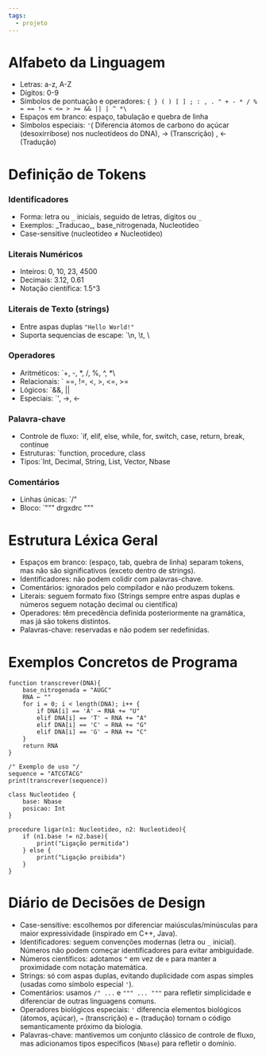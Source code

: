 ```yaml
---
tags:
  - projeto
---
```

# Alfabeto da Linguagem
- Letras: a-z, A-Z
- Dígitos: 0-9
- Símbolos de pontuação e operadores: `{ } ( ) [ ] ; : , . " + - * / % = == != < <= > >= && || | ^ *\`
- Espaços em branco: espaço, tabulação e quebra de linha
- Símbolos especiais:  `'`( Diferencia átomos de carbono do açúcar (desoxirribose) nos nucleotídeos do DNA), → (Transcrição) , ← (Tradução)
# Definição de Tokens
### Identificadores
- Forma: letra ou `_` iniciais, seguido de letras, dígitos ou `_` 
- Exemplos: \_Traducao_, base_nitrogenada, Nucleotideo
- Case-sensitive (nucleotideo $\not=$ Nucleotideo)
### Literais Numéricos
- Inteiros: 0, 10, 23, 4500
- Decimais: 3.12, 0.61
- Notação científica: 1.5\^3
### Literais de Texto (strings)
- Entre aspas duplas `"Hello World!"` 
- Suporta  sequencias de escape: `\n, \t, \
### Operadores
- Aritméticos: `+, -, *, /, %, ^, *\
- Relacionais: ` ==, !=, <, >, <=, >=
- Lógicos: `&&, ||
- Especiais: `', →, ←
### Palavra-chave
- Controle de fluxo: `if, elif, else, while, for, switch, case, return, break, continue
- Estruturas: `function, procedure, class
- Tipos:`Int, Decimal, String, List, Vector, Nbase
### Comentários
- Linhas únicas: `/"
- Bloco: `""" drgxdrc """
# Estrutura Léxica Geral
- Espaços em branco: (espaço, tab, quebra de linha) separam tokens, mas não são significativos (exceto dentro de strings).
- Identificadores: não podem colidir com palavras-chave.
- Comentários: ignorados pelo compilador e não produzem tokens.
- Literais: seguem formato fixo (Strings sempre entre aspas duplas e números seguem notação decimal ou científica)
- Operadores: têm precedência definida posteriormente na gramática, mas já são tokens distintos.
- Palavras-chave: reservadas e não podem ser redefinidas.

# Exemplos Concretos de Programa
```
function transcrever(DNA){
    base_nitrogenada = "AUGC"
    RNA ← ""
    for i = 0; i < length(DNA); i++ {
        if DNA[i] == 'A' → RNA += "U"
        elif DNA[i] == 'T' → RNA += "A"
        elif DNA[i] == 'C' → RNA += "G"
        elif DNA[i] == 'G' → RNA += "C"
    }
    return RNA
}

/" Exemplo de uso "/
sequence = "ATCGTACG"
print(transcrever(sequence))

```

```
class Nucleotideo {
    base: Nbase
    posicao: Int
}

procedure ligar(n1: Nucleotideo, n2: Nucleotideo){
    if (n1.base != n2.base){
        print("Ligação permitida")
    } else {
        print("Ligação proibida")
    }
}

```
# Diário de Decisões de Design
- Case-sensitive: escolhemos por diferenciar maiúsculas/minúsculas para maior expressividade (inspirado em C++, Java).
- Identificadores: seguem convenções modernas (letra ou `_` inicial). Números não podem começar identificadores para evitar ambiguidade.
- Números científicos: adotamos `^` em vez de `e` para manter a proximidade com notação matemática.
- Strings: só com aspas duplas, evitando duplicidade com aspas simples (usadas como símbolo especial `'`).
- Comentários: usamos `/" ...` e `""" ... """` para refletir simplicidade e diferenciar de outras linguagens comuns.
- Operadores biológicos especiais: `'` diferencia elementos biológicos (átomos, açúcar), `→` (transcrição) e `←` (tradução) tornam o código semanticamente próximo da biologia.
- Palavras-chave: mantivemos um conjunto clássico de controle de fluxo, mas adicionamos tipos específicos (`Nbase`) para refletir o domínio.